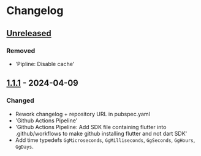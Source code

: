 # Changelog

## [Unreleased]

### Removed

- 'Pipline: Disable cache'

## [1.1.1] - 2024-04-09

### Changed

- Rework changelog + repository URL in pubspec.yaml
- 'Github Actions Pipeline'
- 'Github Actions Pipeline: Add SDK file containing flutter into .github/workflows to make github installing flutter and not dart SDK'
- Add time typedefs `GgMicroseconds`, `GgMilliseconds`, `GgSeconds`,
`GgHours`, `GgDays`.

[Unreleased]: https://github.com/inlavigo/gg_typedefs/compare/1.1.1...HEAD
[1.1.1]: https://github.com/inlavigo/gg_typedefs/tag/%tag
